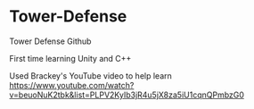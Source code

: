 # Tower-Defense
Tower Defense Github

First time learning Unity and C++ 

Used Brackey's YouTube video to help learn 
https://www.youtube.com/watch?v=beuoNuK2tbk&list=PLPV2KyIb3jR4u5jX8za5iU1cqnQPmbzG0
